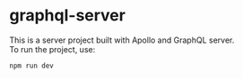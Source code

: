 # graphql-server

This is a server project built with Apollo and GraphQL server.  
To run the project, use:

```bash
npm run dev
```
